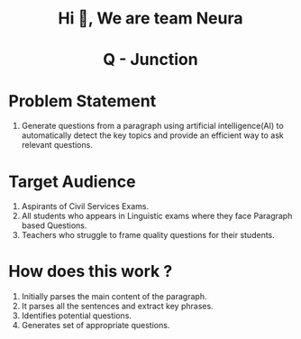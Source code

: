 <h1 align="center">Hi 👋, We are team Neura </h1>
<h1 align="center">Q - Junction</h1>

# Problem Statement
1. Generate questions from a paragraph using artificial intelligence(AI) to automatically detect the key topics and provide an efficient way to ask relevant questions.

# Target Audience
1. Aspirants of Civil Services Exams.
2. All students who appears in Linguistic exams where they face Paragraph based Questions.
3. Teachers who struggle to frame quality questions for their students.

# How does this work ? 
1. Initially parses the main content of the paragraph.
2. It parses all the sentences and extract key phrases.
3. Identifies potential questions.
4. Generates set of appropriate questions.

